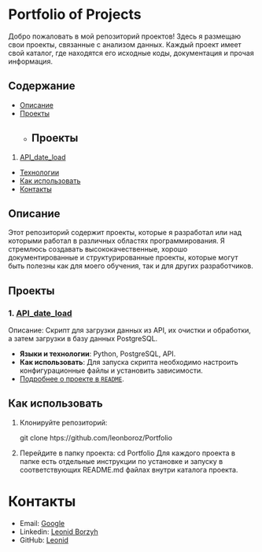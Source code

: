 # Portfolio of Projects

Добро пожаловать в мой репозиторий проектов! Здесь я размещаю свои проекты, связанные с анализом данных. Каждый проект имеет свой каталог, где находятся его исходные коды, документация и прочая информация.

## Содержание

- [Описание](#описание)
- [Проекты](#проекты)
  - ## Проекты

1. [API_date_load](API_date_load/)

- [Технологии](#технологии)
- [Как использовать](#как-использовать)
- [Контакты](#контакты)

## Описание

Этот репозиторий содержит проекты, которые я разработал или над которыми работал в различных областях программирования. Я стремлюсь создавать высококачественные, хорошо документированные и структурированные проекты, которые могут быть полезны как для моего обучения, так и для других разработчиков.

## Проекты

### 1. [API_date_load](API_date_load/)

Описание: Скрипт для загрузки данных из API, их очистки и обработки, а затем загрузки в базу данных PostgreSQL.

- **Языки и технологии**: Python, PostgreSQL, API.
- **Как использовать**: Для запуска скрипта необходимо настроить конфигурационные файлы и установить зависимости.
- [Подробнее о проекте в `README`](API_date_load/README.md).



## Как использовать

1. Клонируйте репозиторий:
 
   git clone htps://github.com/leonboroz/Portfolio

2. Перейдите в папку проекта:
   cd Portfolio
Для каждого проекта в папке есть отдельные инструкции по установке и запуску в соответствующих README.md файлах внутри каталога проекта.

# Контакты
- Email: [Google](mailto:borozyak@gmail.com)
- Linkedin: [Leonid Borzyh](https://www.linkedin.com/in/leonid-borzyh-1396a226a/)
- GitHub: [Leonid](https://github.com/leonboroz)


